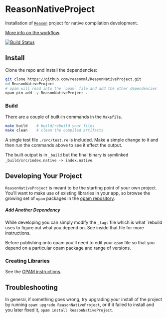 # ReasonNativeProject

Installation of [`Reason`](http://facebook.github.io/reason/) project for native compilation development.

[More info on the workflow](http://facebook.github.io/reason/nativeWorkflow.html).

[![Build Status](https://travis-ci.org/reasonml/ReasonNativeProject.svg?branch=master)](https://travis-ci.org/reasonml/ReasonNativeProject)

## Install

Clone the repo and install the dependencies:

```sh
git clone https://github.com/reasonml/ReasonNativeProject.git
cd ReasonNativeProject
# opam will read into the `opam` file and add the other dependencies
opam pin add -y ReasonNativeProject .
```

### Build

There are a couple of built-in commands in the `Makefile`.

```sh
make build    # build/rebuild your files
make clean    # clean the compiled artifacts
```

A single test file `./src/test.re` is included. Make a simple change to it and
then run the commands above to see it effect the output.

The built output is in `_build` but the final binary is symlinked `_build/src/index.native -> index.native`.

## Developing Your Project

`ReasonNativeProject` is meant to be the starting point of your own project. You'll want to make use of existing libraries in your app, so browse the growing set of `opam` packages in the [opam repository](http://opam.ocaml.org/packages/).

##### Add Another Dependency

While developing you can simply modify the `_tags` file which is what `rebuild uses to figure out what you depend on. See inside that file for more instructions.

Before publishing onto opam you'll need to edit your `opam` file so that you depend on a particular opam package and range of versions.

### Creating Libraries

See the [OPAM instructions](https://opam.ocaml.org/doc/Packaging.html).

## Troubleshooting

In general, if something goes wrong, try upgrading your install of the project by running `opam upgrade ReasonNativeProject`, or if it failed to install and you later fixed it, `opam install ReasonNativeProject`.
